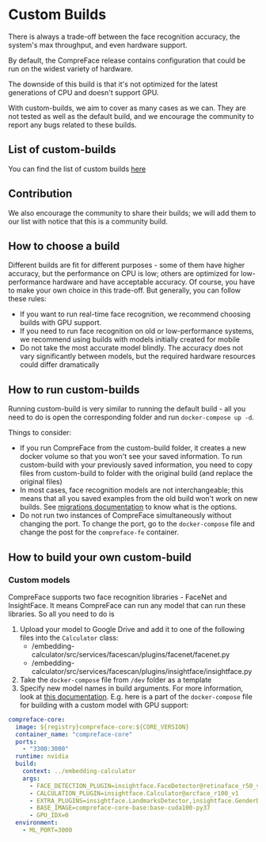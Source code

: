 # Custom Builds

There is always a trade-off between the face recognition accuracy, the
system's max throughput, and even hardware support.

By default, the CompreFace release contains configuration that could be
run on the widest variety of hardware.

The downside of this build is that it's not optimized for the latest
generations of CPU and doesn't support GPU.

With custom-builds, we aim to cover as many cases as we can. They are
not tested as well as the default build, and we encourage the community
to report any bugs related to these builds.

## List of custom-builds

You can find the list of custom builds [here](../custom-builds/README.md)

## Contribution

We also encourage the community to share their builds; we will add them
to our list with notice that this is a community build.

## How to choose a build

Different builds are fit for different purposes - some of them have
higher accuracy, but the performance on CPU is low; others are optimized
for low-performance hardware and have acceptable accuracy. Of course,
you have to make your own choice in this trade-off. But generally, you
can follow these rules:

-   If you want to run real-time face recognition, we recommend choosing
    builds with GPU support.
-   If you need to run face recognition on old or low-performance
    systems, we recommend using builds with models initially created for
    mobile
-   Do not take the most accurate model blindly. The accuracy does not
    vary significantly between models, but the required hardware
    resources could differ dramatically

## How to run custom-builds

Running custom-build is very similar to running the default build - all
you need to do is open the corresponding folder and run
`docker-compose up -d`.

Things to consider:

- If you run CompreFace from the custom-build
  folder, it creates a new docker volume so that you won't see your saved
  information. To run custom-build with your previously saved information,
  you need to copy files from custom-build to folder with the original
  build (and replace the original files)
- In most cases, face recognition
  models are not interchangeable; this means that all you saved examples
  from the old build won't work on new builds. See [migrations
  documentation](Face-data-migration.md) to know what is the options.
- Do not run two instances of CompreFace simultaneously without changing the
  port. To change the port, go to the `docker-compose` file and change the
  post for the `compreface-fe` container.

## How to build your own custom-build

### Custom models

CompreFace supports two face recognition libraries - FaceNet and
InsightFace. It means CompreFace can run any model that can run these
libraries. So all you need to do is 
1. Upload your model to Google Drive and add it to one of the following files into the `Calculator` class:
   - /embedding-calculator/src/services/facescan/plugins/facenet/facenet.py
   - /embedding-calculator/src/services/facescan/plugins/insightface/insightface.py
2. Take the `docker-compose` file from `/dev` folder as a template 
3. Specify new model names in build arguments. For more information, look
   at [this documentation](https://github.com/exadel-inc/CompreFace/tree/master/embedding-calculator#run-service). E.g. here is a part of the
   `docker-compose` file for building with a custom model with GPU support:
```yaml
compreface-core:
  image: ${registry}compreface-core:${CORE_VERSION}
  container_name: "compreface-core"
  ports:
    - "3300:3000"
  runtime: nvidia
  build:
    context: ../embedding-calculator
    args:
      - FACE_DETECTION_PLUGIN=insightface.FaceDetector@retinaface_r50_v1
      - CALCULATION_PLUGIN=insightface.Calculator@arcface_r100_v1
      - EXTRA_PLUGINS=insightface.LandmarksDetector,insightface.GenderDetector,insightface.AgeDetector,insightface.facemask.MaskDetector
      - BASE_IMAGE=compreface-core-base:base-cuda100-py37
      - GPU_IDX=0
  environment:
    - ML_PORT=3000
```